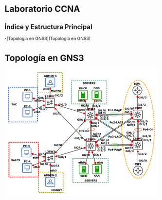 # Laboratorio CCNA
## Índice y Estructura Principal
-[Topología en GNS3](Topología en GNS3)
# Topología en GNS3
![](/imagenes/topologia.png)